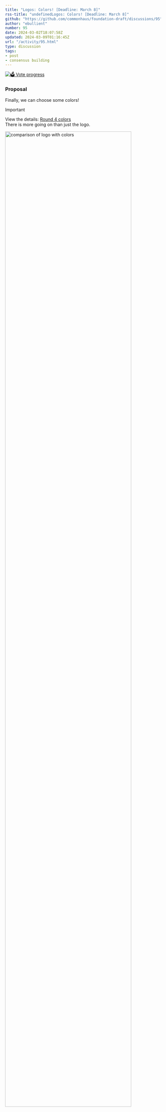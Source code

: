 ```yaml
---
title: "Logos: Colors! [Deadline: March 8]"
rss-title: "undefinedLogos: Colors! [Deadline: March 8]"
github: "https://github.com/commonhaus/foundation-draft/discussions/95"
author: "ebullient"
number: 95
date: 2024-03-02T18:07:58Z
updated: 2024-03-09T01:16:45Z
url: "/activity/95.html"
type: discussion
tags:
- post
- consensus building
---
```

[![🗳️ Vote progress](https://www.commonhaus.org/votes/commonhaus/foundation-draft/95.svg)](https://github.com/commonhaus/foundation-draft/discussions/95#discussioncomment-8726122 "DC_kwDOKRPTI84AhSZq")

### Proposal

Finally, we can choose some colors!

> [!IMPORTANT]
> View the details: [Round 4 colors](https://docs.google.com/presentation/d/1TVPc9zAD71uyxl6Zb6w5bdhb9fQKaYNKOxA1PXbH2UE/edit?usp=sharing)  
> There is more going on than just the logo.

<img width="90%" alt="comparison of logo with colors" src="https://github.com/commonhaus/foundation-draft/assets/808713/dad82306-a572-4a52-a4b7-48cb426f3ae7">

### Voting group

@commonhaus/founders

### Consensus mechanism

<!--vote::manual comments -->
Rank them in order of preference.

- (🚀, optional) Specific number if you have a favorite
- (👎, optional) Specific number if it is an absolute no

Constructive commentary is helpful.

If you have other suggestions, try to put together a full palette to demonstrate.
